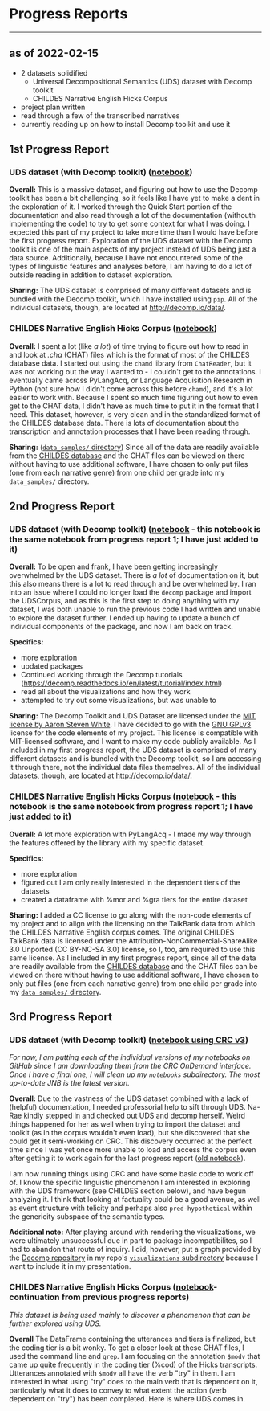 # Progress Reports

---

## as of 2022-02-15

- 2 datasets solidified
	- Universal Decompositional Semantics (UDS) dataset with Decomp toolkit
	- CHILDES Narrative English Hicks Corpus
- project plan written
- read through a few of the transcribed narratives
- currently reading up on how to install Decomp toolkit and use it

## 1st Progress Report

### UDS dataset (with Decomp toolkit) ([notebook](https://github.com/Data-Science-for-Linguists-2022/UDS-child-speech/blob/main/uds_initial_exploration.ipynb))

**Overall:** This is a massive dataset, and figuring out how to use the Decomp toolkit has been a bit challenging, so it feels like I have yet to make a dent in the exploration of it. I worked through the Quick Start portion of the documentation and also read through a lot of the documentation (withouth implementing the code) to try to get some context for what I was doing. I expected this part of my project to take more time than I would have before the first progress report. Exploration of the UDS dataset with the Decomp toolkit is one of the main aspects of my project instead of UDS being just a data source. Additionally, because I have not encountered some of the types of linguistic features and analyses before, I am having to do a lot of outside reading in addition to dataset exploration.

**Sharing:** The UDS dataset is comprised of many different datasets and is bundled with the Decomp toolkit, which I have installed using `pip`. All of the individual datasets, though, are located at <http://decomp.io/data/>. 

### CHILDES Narrative English Hicks Corpus ([notebook](https://github.com/Data-Science-for-Linguists-2022/UDS-child-speech/blob/main/hicks_initial_exploration.ipynb))

**Overall:** I spent a lot (like *a lot*) of time trying to figure out how to read in and look at *.cha* (CHAT) files which is the format of most of the CHILDES database data. I started out using the `chamd` library from `ChatReader`, but it was not working out the way I wanted to - I couldn't get to the annotations. I eventually came across PyLangAcq, or Language Acquisition Research in Python (not sure how I didn't come across this before `chamd`), and it's a lot easier to work with. Because I spent so much time figuring out how to even get to the CHAT data, I didn't have as much time to put it in the format that I need. This dataset, however, is very clean and in the standardized format of the CHILDES database data. There is lots of documentation about the transcription and annotation processes that I have been reading through.

**Sharing:** ([`data_samples/` directory](https://github.com/Data-Science-for-Linguists-2022/UDS-child-speech/tree/main/data_samples)) Since all of the data are readily available from the [CHILDES database](https://childes.talkbank.org/access/Eng-NA/Hicks.html) and the CHAT files can be viewed on there without having to use additional software, I have chosen to only put files (one from each narrative genre) from one child per grade into my `data_samples/` directory. 

## 2nd Progress Report

### UDS dataset (with Decomp toolkit) ([notebook](https://github.com/Data-Science-for-Linguists-2022/UDS-child-speech/blob/main/uds_initial_exploration.ipynb) - this notebook is the same notebook from progress report 1; I have just added to it)

**Overall:** To be open and frank, I have been getting increasingly overwhelmed by the UDS dataset. There is *a lot* of documentation on it, but this also means there is a lot to read through and be overwhelmed by. I ran into an issue where I could no longer load the `decomp` package and import the UDSCorpus, and as this is the first step to doing anything with my dataset, I was both unable to run the previous code I had written and unable to explore the dataset further. I ended up having to update a bunch of individual components of the package, and now I am back on track.

**Specifics:**

- more exploration
- updated packages
- Continued working through the Decomp tutorials (<https://decomp.readthedocs.io/en/latest/tutorial/index.html>)
- read all about the visualizations and how they work
- attempted to try out some visualizations, but was unable to

**Sharing:** The Decomp Toolkit and UDS Dataset are licensed under the [MIT license by Aaron Steven White](https://github.com/decompositional-semantics-initiative/decomp/blob/master/LICENSE). I have decided to go with the [GNU GPLv3](https://github.com/Data-Science-for-Linguists-2022/UDS-child-speech/blob/main/LICENSE.md) license for the code elements of my project. This license is compatible with MIT-licensed software, and I want to make my code publicly available. As I included in my first progress report, the UDS dataset is comprised of many different datasets and is bundled with the Decomp toolkit, so I am accessing it through there, not the individual data files themselves. All of the individual datasets, though, are located at <http://decomp.io/data/>. 

### CHILDES Narrative English Hicks Corpus ([notebook](https://github.com/Data-Science-for-Linguists-2022/UDS-child-speech/blob/main/hicks_initial_exploration.ipynb) - this notebook is the same notebook from progress report 1; I have just added to it)

**Overall:** A lot more exploration with PyLangAcq - I made my way through the features offered by the library with my specific dataset. 

**Specifics:**

- more exploration
- figured out I am only really interested in the dependent tiers of the datasets 
- created a dataframe with %mor and %gra tiers for the entire dataset

**Sharing:** I added a CC license to go along with the non-code elements of my project and to align with the licensing on the TalkBank data from which the CHILDES Narrative English corpus comes. The original CHILDES TalkBank data is licensed under the Attribution-NonCommercial-ShareAlike 3.0 Unported (CC BY-NC-SA 3.0) license, so I, too, am required to use this same license. As I included in my first progress report, since all of the data are readily available from the [CHILDES database](https://childes.talkbank.org/access/Eng-NA/Hicks.html) and the CHAT files can be viewed on there without having to use additional software, I have chosen to only put files (one from each narrative genre) from one child per grade into my [`data_samples/` directory](https://github.com/Data-Science-for-Linguists-2022/UDS-child-speech/tree/main/data_samples). 

## 3rd Progress Report

### UDS dataset (with Decomp toolkit) ([notebook using CRC v3](https://github.com/Data-Science-for-Linguists-2022/UDS-child-speech/blob/main/notebooks/UDS_explore_caroline_CRC3.ipynb))

*For now, I am putting each of the individual versions of my notebooks on GitHub since I am downloading them from the CRC OnDemand interface. Once I have a final one, I will clean up my `notebooks` subdirectory. The most up-to-date JNB is the latest version.*

**Overall:** Due to the vastness of the UDS dataset combined with a lack of (helpful) documentation, I needed professorial help to sift through UDS. Na-Rae kindly stepped in and checked out UDS and decomp herself. Weird things happened for her as well when trying to import the dataset and toolkit (as in the corpus wouldn't even load), but she discovered that she could get it semi-working on CRC. This discovery occurred at the perfect time since I was yet once more unable to load and access the corpus even after getting it to work again for the last progress report ([old notebook](https://github.com/Data-Science-for-Linguists-2022/UDS-child-speech/blob/main/notebooks/uds_exploration.ipynb)). 

I am now running things using CRC and have some basic code to work off of. I know the specific linguistic phenomenon I am interested in exploring with the UDS framework (see CHILDES section below), and have begun analyzing it. I think that looking at factuality could be a good avenue, as well as event structure with telicity and perhaps also `pred-hypothetical` within the genericity subspace of the semantic types.

**Additional note:** After playing around with rendering the visualizations, we were ultimately unsuccessful due in part to package incompatibilites, so I had to abandon that route of inquiry. I did, however, put a graph provided by the [Decomp repository](https://github.com/decompositional-semantics-initiative/decomp) in my repo's [`visualizations` subdirectory](https://github.com/Data-Science-for-Linguists-2022/UDS-child-speech/tree/main/visualizations) because I want to include it in my presentation. 



### CHILDES Narrative English Hicks Corpus ([notebook](https://github.com/Data-Science-for-Linguists-2022/UDS-child-speech/blob/main/notebooks/childes_exploration.ipynb)-continuation from previous progress reports)

*This dataset is being used mainly to discover a phenomenon that can be further explored using UDS.*

**Overall** The DataFrame containing the utterances and tiers is finalized, but the coding tier is a bit wonky. To get a closer look at these CHAT files, I used the command line and `grep`. I am focusing on the annotation `$modv` that came up quite frequently in the coding tier (%cod) of the Hicks transcripts. Utterances annotated with `$modv` all have the verb "try" in them. I am interested in what using "try" does to the main verb that is dependent on it, particularly what it does to convey to what extent the action (verb dependent on "try") has been completed. Here is where UDS comes in.

